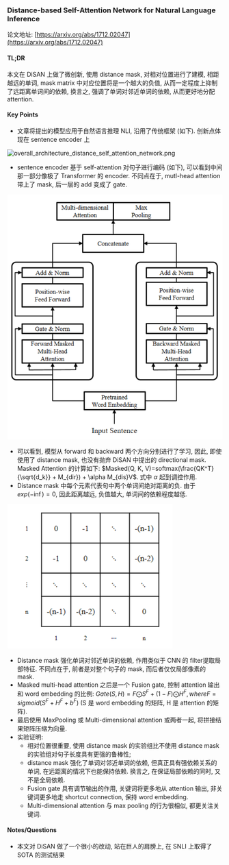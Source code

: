 ### Distance-based Self-Attention Network for Natural Language Inference

论文地址: [https://arxiv.org/abs/1712.02047](https://arxiv.org/abs/1712.02047)

#### TL;DR

本文在 DiSAN 上做了微创新, 使用 distance mask, 对相对位置进行了建模, 相距越远的单词, mask matrix 中对应位置将是一个越大的负值, 从而一定程度上抑制了远距离单词间的依赖, 换言之, 强调了单词对邻近单词的依赖, 从而更好地分配 attention.

#### Key Points

* 文章将提出的模型应用于自然语言推理 NLI, 沿用了传统框架 (如下). 创新点体现在 sentence encoder 上

![overall_architecture_distance_self_attention_network.png](overall_architecture_distance_self_attention_network.png)

* sentence encoder 基于 self-attention 对句子进行编码 (如下), 可以看到中间那一部分像极了 Transformer 的 encoder. 不同点在于, mutl-head attention 带上了 mask, 后一层的 add 变成了 gate.

![sentence_encoder_in_distance_self_attention_network.png](../img/sentence_encoder_in_distance_self_attention_network.png)

* 可以看到, 模型从 forward 和 backward 两个方向分别进行了学习, 因此, 即使使用了 distance mask, 也没有抛弃 DiSAN 中提出的 directional mask. Masked Attention 的计算如下: $Masked(Q, K, V)=softmax(\frac{QK^T}{\sqrt{d_k}} + M_{dir}) + \alpha M_{dis}V$. 式中 $\alpha$ 起到调控作用.
* Distance mask 中每个元素代表句中两个单词间绝对距离的负. 由于 $exp(-\inf)=0$, 因此距离越远, 负值越大, 单词间的依赖程度越低.

![distance_mask_distance_self_attention_network.png](../img/distance_mask_distance_self_attention_network.png)

* Distance mask 强化单词对邻近单词的依赖, 作用类似于 CNN 的 filter提取局部特征. 不同点在于, 前者是对整个句子的 mask, 而后者仅仅局部像素的 mask.
* Masked multi-head attention 之后是一个 Fusion gate, 控制 attention 输出和 word embedding 的比例: $Gate(S, H)=F\bigodot S^F+(1-F)\bigodot H^F, where F=sigmoid(S^F+H^F+b^F)$ (S 是 word embedding 的矩阵, H 是 attention 的矩阵).
* 最后使用 MaxPooling 或 Multi-dimensional attention 或两者一起, 将拼接结果矩阵压缩为向量.
* 实验证明:
    * 相对位置很重要, 使用 distance mask 的实验组比不使用 distance mask 的实验组对句子长度具有更强的鲁棒性;
    * distance mask 强化了单词对邻近单词的依赖, 但真正具有强依赖关系的单词, 在远距离的情况下也能保持依赖. 换言之, 在保证局部依赖的同时, 又不是全局依赖.
    * Fusion gate 具有调节输出的作用, 关键词将更多地从 attention 输出, 非关键词更多地走 shortcut connection, 保持 word embedding.
    * Multi-dimensional attention 与 max pooling 的行为很相似, 都更关注关键词.

#### Notes/Questions

* 本文对 DiSAN 做了一个很小的改动, 站在巨人的肩膀上, 在 SNLI 上取得了 SOTA 的测试结果
